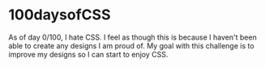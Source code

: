 # 100daysofCSS
As of day 0/100, I hate CSS. I feel as though this is because I haven't been able to create any designs I am proud of. My goal with this challenge is to improve my designs so I can start to enjoy CSS. 
